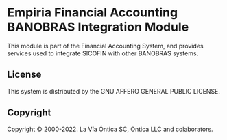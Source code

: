 ﻿# Empiria Financial Accounting BANOBRAS Integration Module

This module is part of the Financial Accounting System, and provides
services used to integrate SICOFIN with other BANOBRAS systems.

## License

This system is distributed by the GNU AFFERO GENERAL PUBLIC LICENSE.

## Copyright

Copyright © 2000-2022. La Vía Óntica SC, Ontica LLC and colaborators.
